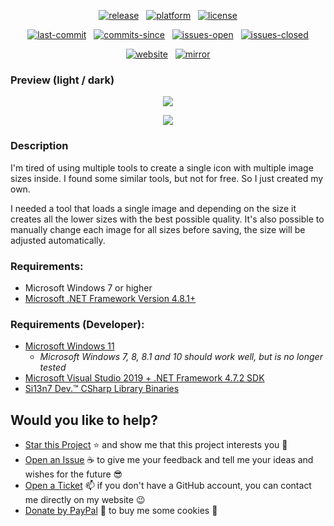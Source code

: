 <p align="center"><a href="https://github.com/Si13n7/ImageToIcon/releases/latest"><img src="https://img.shields.io/github/tag/Si13n7/ImageToIcon.svg?style=flat&label=release&logoWidth=14&logo=windows" alt="release"></a> &nbsp; <a href="https://www.microsoft.com/download/details.aspx?id=55170"><img src="https://img.shields.io/badge/platform->=%20v4.8.1-lightgrey.svg?style=flat&logo=.net&logoColor=white" alt="platform"></a> &nbsp; <a href="https://github.com/Si13n7/ImageToIcon/blob/master/LICENSE.txt"><img src="https://img.shields.io/github/license/Si13n7/ImageToIcon.svg?style=flat" alt="license"></a></p>
<p align="center"><a href="https://github.com/Si13n7/ImageToIcon/commits/master"><img src="https://img.shields.io/github/last-commit/Si13n7/ImageToIcon.svg?style=flat&logo=github&logoColor=white" alt="last-commit"></a> &nbsp; <a href="https://github.com/Si13n7/ImageToIcon/commits/master"><img src="https://img.shields.io/github/commits-since/Si13n7/ImageToIcon/latest.svg?style=flat&logo=github&logoColor=white" alt="commits-since"></a> &nbsp; <a href="https://github.com/Si13n7/ImageToIcon/issues"><img src="https://img.shields.io/github/issues/Si13n7/ImageToIcon.svg?style=flat&logo=github&logoColor=white" alt="issues-open"></a> &nbsp; <a href="https://github.com/Si13n7/ImageToIcon/issues?q=is%3Aissue+is%3Aclosed"><img src="https://img.shields.io/github/issues-closed/Si13n7/ImageToIcon.svg?style=flat&logo=github&logoColor=white" alt="issues-closed"></a></p>
<p align="center"><a href="https://dl.si13n7.de"><img src="https://img.shields.io/website/https/dl.si13n7.de.svg?style=flat&down_color=red&down_message=offline&up_color=limegreen&up_message=online&logo=data%3Aimage%2Fpng%3Bbase64%2CiVBORw0KGgoAAAANSUhEUgAAAA4AAAAOCAYAAAAfSC3RAAAAAXNSR0IArs4c6QAAAARnQU1BAACxjwv8YQUAAAAJcEhZcwAADsMAAA7DAcdvqGQAAAEwSURBVDhPxZJNSgNBEIXnCp5AcCO4CmaTRRaKBhdCFkGCCKLgz2Y2RiQgCiqZzmi3CG4COj0X8ApewSt4Ba%2FQ9leZGpyVG8GComtq3qv3qmeS%2Fw9nikHMd5sVn3bqLx7zom1NcW8z%2F6G9CjoPm722rPEv45EJ21vD0O30AvX12IWDvTRsrPXrnjPlUYO0u3McVpZXhch5cnguZ7vVDWfpjRAZgPqc%2BIMEgKQe9Pfr0xn%2FBqZJjAUNQKilp5cC1gHYYz8Usc3OQsTz9HZWK5BMJwFDwrbWbuIXhfhg%2FDpWuE2mK5lEgQtiz4baU14u3V09i5peiipy6qVAxFWtZiflJiq8AAiIZx1CnxpStGmEpEHDZf4r2pUd%2BMjYxomoxJofo4L%2FHqyR57OF6vEvIkm%2BAYRc%2BWd4P97CAAAAAElFTkSuQmCC" alt="website"></a> &nbsp; <a href="https://dl.si13n7.com"><img src="https://img.shields.io/website/https/dl.si13n7.com.svg?style=flat&down_color=red&down_message=offline&label=mirror&up_color=limegreen&up_message=online&logo=data%3Aimage%2Fpng%3Bbase64%2CiVBORw0KGgoAAAANSUhEUgAAAA4AAAAOCAYAAAAfSC3RAAAAAXNSR0IArs4c6QAAAARnQU1BAACxjwv8YQUAAAAJcEhZcwAADsMAAA7DAcdvqGQAAAEwSURBVDhPxZJNSgNBEIXnCp5AcCO4CmaTRRaKBhdCFkGCCKLgz2Y2RiQgCiqZzmi3CG4COj0X8ApewSt4Ba%2FQ9leZGpyVG8GComtq3qv3qmeS%2Fw9nikHMd5sVn3bqLx7zom1NcW8z%2F6G9CjoPm722rPEv45EJ21vD0O30AvX12IWDvTRsrPXrnjPlUYO0u3McVpZXhch5cnguZ7vVDWfpjRAZgPqc%2BIMEgKQe9Pfr0xn%2FBqZJjAUNQKilp5cC1gHYYz8Usc3OQsTz9HZWK5BMJwFDwrbWbuIXhfhg%2FDpWuE2mK5lEgQtiz4baU14u3V09i5peiipy6qVAxFWtZiflJiq8AAiIZx1CnxpStGmEpEHDZf4r2pUd%2BMjYxomoxJofo4L%2FHqyR57OF6vEvIkm%2BAYRc%2BWd4P97CAAAAAElFTkSuQmCC" alt="mirror"></a></p>

### Preview (light / dark)
<p align="center"><img src="https://github.com/Si13n7/ImageToIcon/assets/6128966/6bd52856-a5ed-4de5-9c6e-9d7f919fb70d"></p>

<p align="center"><img src="https://github.com/Si13n7/ImageToIcon/assets/6128966/a046122c-639c-4960-8eae-21589fc57bd6"></p>

### Description

I'm tired of using multiple tools to create a single icon with multiple image sizes inside. I found some similar tools, but not for free. So I just created my own.

I needed a tool that loads a single image and depending on the size it creates all the lower sizes with the best possible quality. It's also possible to manually change each image for all sizes before saving, the size will be adjusted automatically.

### Requirements:
- Microsoft Windows 7 or higher
- [Microsoft .NET Framework Version 4.8.1+](https://www.microsoft.com/download/details.aspx?id=55170)

### Requirements (Developer):
- [Microsoft Windows 11](https://www.microsoft.com/software-download/windows10)
   - _Microsoft Windows 7, 8, 8.1 and 10 should work well, but is no longer tested_
- [Microsoft Visual Studio 2019 + .NET Framework 4.7.2 SDK](https://www.visualstudio.com/downloads/)
- [Si13n7 Dev.™ CSharp Library Binaries](https://github.com/Si13n7/SilDev.CSharpLib/)

## Would you like to help?

- [Star this Project](https://github.com/Si13n7/ImageToIcon/stargazers) :star: and show me that this project interests you :hugs:
- [Open an Issue](https://github.com/Si13n7/ImageToIcon/issues/new) :coffee: to give me your feedback and tell me your ideas and wishes for the future :sunglasses:
- [Open a Ticket](https://support.si13n7.de/) :mailbox: if you don't have a GitHub account, you can contact me directly on my website :wink:
- [Donate by PayPal](http://donate.si13n7.com/) :money_with_wings: to buy me some cookies :cookie:
